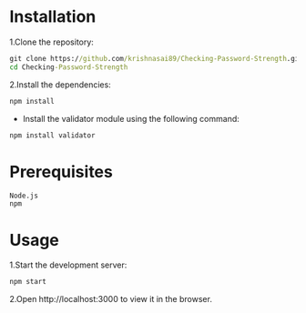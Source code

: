 # Installation

1.Clone the repository:

```cmd
git clone https://github.com/krishnasai89/Checking-Password-Strength.git
cd Checking-Password-Strength
```

2.Install the dependencies:
```cmd
npm install
```

- Install the validator module using the following command:
```cmd
npm install validator
```

# Prerequisites
    Node.js
    npm
    
# Usage
1.Start the development server:

```cmd
npm start
```

2.Open http://localhost:3000 to view it in the browser.

